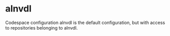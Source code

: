 # alnvdl

Codespace configuration alnvdl is the default configuration, but with access to
repositories belonging to alnvdl.
